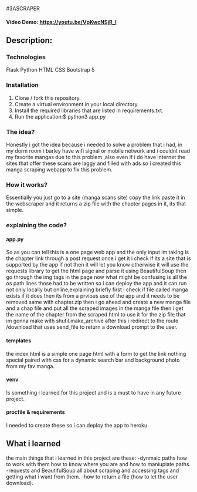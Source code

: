 #3ASCRAPER
#### Video Demo:  <https://youtu.be/VpKwcNSjR_I>
## Description:
### Technologies
Flask
Python
HTML
CSS
Bootstrap 5

### Installation
1. Clone / fork this repository.
2. Create a virtual environment in your local directory.
3. Install the required libraries that are listed in requirements.txt.
4. Run the application:$ python3 app.py

### The idea?
Honestly i got the idea because i needed to solve a problem that i had, in my dorm room i barley have wifi signal or mobile network and i couldnt read my favorite mangas
due to this problem ,also even if i do have internet the sites that offer these scans are laggy and filled with ads so i created this manga scraping webapp to fix this problem.
### How it works?
Essentially you just go to a site (manga scans site) copy the link paste it in the webscraper and it returns a zip file with the chapter pages in it, its that simple.
### explaining the code?
#### app.py
So as you can tell this is a one page web app and the only input im taking is the chapter link through a post request once i get it i check if its a site that is supported 
by the app if not then it will let you know otherwise it will use the requests library to get the html page and parse it using BeautifulSoup then go through the img tags in the page 
now what might be confusing is all the os path lines those had to be written so i can deploy the app and it can run not only locally but online,explaining briefly first i check
if file called manga exists if it does then its from a prvious use of the app and it needs to be removed same with chapter.zip then i go ahead and create a new manga file and a chap file and 
put all the scraped images in the manga file then i get the name of the chapter from the scraped html to use it for the zip file that im gonna make with shutil.make_archive after this 
i redirect to the route /download that uses send_file to return a download prompt to the user.
#### templates
the index html is a simple one page html with a form to get the link nothing special paired with css for a dynamic search bar and background photo from my fav manga.
#### venv
Is something i learned for this project and is a must to have in any future project.
#### procfile & requirements
I needed to create these so i can deploy the app to heroku.

## What i learned 
the main things that i learned in this project are these:
-dynmaic paths how to work with them how to know where you are and how to maniuplate paths.
-requests and BeautifulSoup all about scraping and accessing tags and getting what i want from them.
-how to return a file (how to let the user download).



